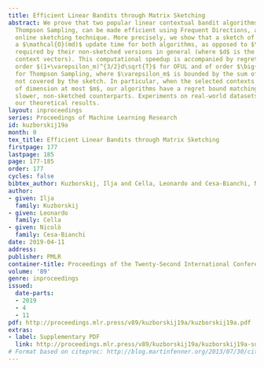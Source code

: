 ```yaml
---
title: Efficient Linear Bandits through Matrix Sketching
abstract: We prove that two popular linear contextual bandit algorithms, OFUL and
  Thompson Sampling, can be made efficient using Frequent Directions, a deterministic
  online sketching technique. More precisely, we show that a sketch of size $m$ allows
  a $\mathcal{O}(md)$ update time for both algorithms, as opposed to $\Omega(d^2)$
  required by their non-sketched versions in general (where $d$ is the dimension of
  context vectors). This computational speedup is accompanied by regret bounds of
  order $(1+\varepsilon_m)^{3/2}d\sqrt{T}$ for OFUL and of order $\big((1+\varepsilon_m)d\big)^{3/2}\sqrt{T}$
  for Thompson Sampling, where $\varepsilon_m$ is bounded by the sum of the tail eigenvalues
  not covered by the sketch. In particular, when the selected contexts span a subspace
  of dimension at most $m$, our algorithms have a regret bound matching that of their
  slower, non-sketched counterparts. Experiments on real-world datasets corroborate
  our theoretical results.
layout: inproceedings
series: Proceedings of Machine Learning Research
id: kuzborskij19a
month: 0
tex_title: Efficient Linear Bandits through Matrix Sketching
firstpage: 177
lastpage: 185
page: 177-185
order: 177
cycles: false
bibtex_author: Kuzborskij, Ilja and Cella, Leonardo and Cesa-Bianchi, Nicol\`{o}
author:
- given: Ilja
  family: Kuzborskij
- given: Leonardo
  family: Cella
- given: Nicolò
  family: Cesa-Bianchi
date: 2019-04-11
address: 
publisher: PMLR
container-title: Proceedings of the Twenty-Second International Conference on Artificial Intelligence and Statistics
volume: '89'
genre: inproceedings
issued:
  date-parts:
  - 2019
  - 4
  - 11
pdf: http://proceedings.mlr.press/v89/kuzborskij19a/kuzborskij19a.pdf
extras:
- label: Supplementary PDF
  link: http://proceedings.mlr.press/v89/kuzborskij19a/kuzborskij19a-supp.pdf
# Format based on citeproc: http://blog.martinfenner.org/2013/07/30/citeproc-yaml-for-bibliographies/
---
```

